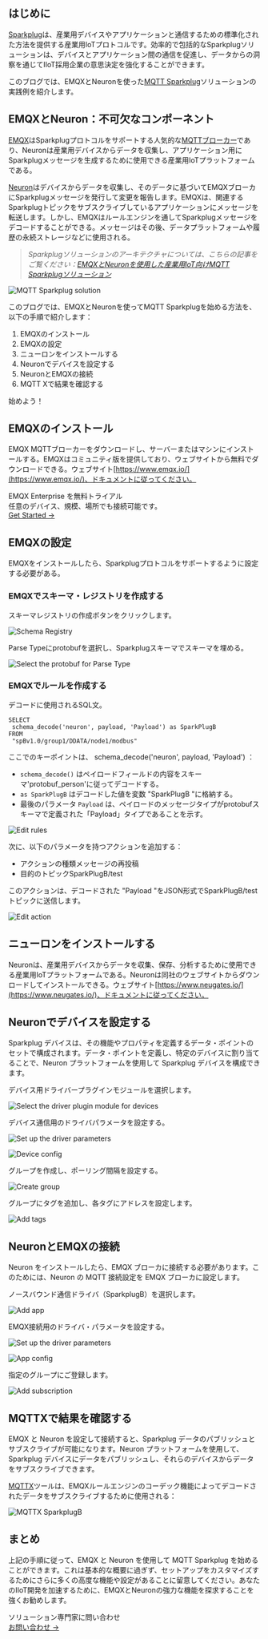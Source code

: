 ## はじめに

[Sparkplug](https://www.emqx.com/ja/blog/sparkplug-3-0-advancements-and-formalization-in-mqtt-for-iiot)は、産業用デバイスやアプリケーションと通信するための標準化された方法を提供する産業用IoTプロトコルです。効率的で包括的なSparkplugソリューションは、デバイスとアプリケーション間の通信を促進し、データからの洞察を通じてIIoT採用企業の意思決定を強化することができます。

このブログでは、EMQXとNeuronを使った[MQTT Sparkplug](https://www.emqx.com/en/blog/mqtt-sparkplug-bridging-it-and-ot-in-industry-4-0)ソリューションの実践例を紹介します。

## EMQXとNeuron：不可欠なコンポーネント

[EMQX](https://www.emqx.io/)はSparkplugプロトコルをサポートする人気的な[MQTTブローカー](https://www.emqx.com/ja/blog/the-ultimate-guide-to-mqtt-broker-comparison)であり、Neuronは産業用デバイスからデータを収集し、アプリケーション用にSparkplugメッセージを生成するために使用できる産業用IoTプラットフォームである。

[Neuron](https://neugates.io/)はデバイスからデータを収集し、そのデータに基づいてEMQXブローカにSparkplugメッセージを発行して変更を報告します。EMQXは、関連するSparkplugトピックをサブスクライブしているアプリケーションにメッセージを転送します。しかし、EMQXはルールエンジンを通してSparkplugメッセージをデコードすることができる。メッセージはその後、データプラットフォームや履歴の永続ストレージなどに使用される。

> *Sparkplugソリューションのアーキテクチャについては、こちらの記事をご覧ください：*[*EMQXとNeuronを使用した産業用IoT向けMQTT Sparkplugソリューション*](https://www.emqx.com/ja/blog/mqtt-sparkplug-solution-for-industrial-iot-using-emqx-and-neuron)

![MQTT Sparkplug solution](https://assets.emqx.com/images/eca65d9a9ab24cb2bc02ce929162d1b5.png)

このブログでは、EMQXとNeuronを使ってMQTT Sparkplugを始める方法を、以下の手順で紹介します：

1.  EMQXのインストール
2.  EMQXの設定
3.  ニューロンをインストールする
4. Neuronでデバイスを設定する
5. NeuronとEMQXの接続
6. MQTT Xで結果を確認する

 始めよう！

## EMQXのインストール

EMQX MQTTブローカーをダウンロードし、サーバーまたはマシンにインストールする。EMQXはコミュニティ版を提供しており、ウェブサイトから無料でダウンロードできる。ウェブサイト[https://www.emqx.io/](https://www.emqx.io/)、ドキュメントに従ってください。

<section class="promotion">
    <div>
        EMQX Enterprise を無料トライアル
      <div class="is-size-14 is-text-normal has-text-weight-normal">任意のデバイス、規模、場所でも接続可能です。</div>
    </div>
    <a href="https://www.emqx.com/ja/try?product=enterprise" class="button is-gradient px-5">Get Started →</a>
</section>

## EMQXの設定

EMQXをインストールしたら、Sparkplugプロトコルをサポートするように設定する必要がある。

### EMQXでスキーマ・レジストリを作成する

スキーマレジストリの作成ボタンをクリックします。

![Schema Registry](https://assets.emqx.com/images/414d1d19937f7b127bf078022516db5b.png)

Parse Typeにprotobufを選択し、Sparkplugスキーマでスキーマを埋める。

![Select the protobuf for **Parse Type**](https://assets.emqx.com/images/92713344955371feef0f189c2714564e.png)

### EMQXでルールを作成する

デコードに使用されるSQL文。

```
SELECT
 schema_decode('neuron', payload, 'Payload') as SparkPlugB
FROM
 "spBv1.0/group1/DDATA/node1/modbus"

```

ここでのキーポイントは、 schema_decode('neuron', payload, 'Payload') ：

- `schema_decode()` はペイロードフィールドの内容をスキーマ'protobuf_person'に従ってデコードする。
- `as SparkPlugB` はデコードした値を変数 "SparkPlugB "に格納する。
- 最後のパラメータ `Payload` は、ペイロードのメッセージタイプがprotobufスキーマで定義された「Payload」タイプであることを示す。

![Edit rules](https://assets.emqx.com/images/c86eaf113839e16ac2ef47fe65866ee2.png)

次に、以下のパラメータを持つアクションを追加する：

- アクションの種類メッセージの再投稿
- 目的のトピックSparkPlugB/test

このアクションは、デコードされた "Payload "をJSON形式でSparkPlugB/testトピックに送信します。

![Edit action](https://assets.emqx.com/images/a11c438376914cc10bda248d9dbace96.png)

## ニューロンをインストールする

Neuronは、産業用デバイスからデータを収集、保存、分析するために使用できる産業用IoTプラットフォームである。Neuronは同社のウェブサイトからダウンロードしてインストールできる。ウェブサイト[https://www.neugates.io/](https://www.neugates.io/)、ドキュメントに従ってください。

## Neuronでデバイスを設定する

Sparkplug デバイスは、その機能やプロパティを定義するデータ・ポイントのセットで構成されます。データ・ポイントを定義し、特定のデバイスに割り当てることで、Neuron プラットフォームを使用して Sparkplug デバイスを構成できます。

デバイス用ドライバープラグインモジュールを選択します。

![Select the driver plugin module for devices](https://assets.emqx.com/images/dee478a56cabf28982d95bc30d15c440.png)

デバイス通信用のドライバパラメータを設定する。

![Set up the driver parameters](https://assets.emqx.com/images/95ddaf88bdb5cc305bf8110b9f1ca87c.png)

![Device config](https://assets.emqx.com/images/2da88ff4dddec3ae4ffaca60fa384170.png)

グループを作成し、ポーリング間隔を設定する。

![Create group](https://assets.emqx.com/images/aa91471395538ceb7a7edb054f4bff59.png)

グループにタグを追加し、各タグにアドレスを設定します。

![Add tags](https://assets.emqx.com/images/fb215e69ffcbe4e8ec6d52ac23351935.png)

## NeuronとEMQXの接続

Neuron をインストールしたら、EMQX ブローカに接続する必要があります。このためには、Neuron の MQTT 接続設定を EMQX ブローカに設定します。

ノースバウンド通信ドライバ（SparkplugB）を選択します。

![Add app](https://assets.emqx.com/images/8a9ee5ab1a09cb5d70a62999e745722c.png)

EMQX接続用のドライバ・パラメータを設定する。

![Set up the driver parameters](https://assets.emqx.com/images/c629e130b36ac53f66a21d9adfd8689a.png)

![App config](https://assets.emqx.com/images/64cbe0d49c98ab3dc482b6686f337223.png)

指定のグループにご登録します。

![Add subscription](https://assets.emqx.com/images/a0f825a4446a6ab52153ec0a5da06efd.png)

## MQTTXで結果を確認する

EMQX と Neuron を設定して接続すると、Sparkplug データのパブリッシュとサブスクライブが可能になります。Neuron プラットフォームを使用して、Sparkplug デバイスにデータをパブリッシュし、それらのデバイスからデータをサブスクライブできます。

[MQTTX](https://mqttx.app/ja)ツールは、EMQXルールエンジンのコーデック機能によってデコードされたデータをサブスクライブするために使用される：

![MQTTX SparkplugB](https://assets.emqx.com/images/38691752e5463c39951eddec129f91be.png)

## まとめ

上記の手順に従って、EMQX と Neuron を使用して MQTT Sparkplug を始めることができます。これは基本的な概要に過ぎず、セットアップをカスタマイズするためにさらに多くの高度な機能や設定があることに留意してください。あなたのIIoT開発を加速するために、EMQXとNeuronの強力な機能を探求することを強くお勧めします。



<section class="promotion">
    <div>
        ソリューション専門家に問い合わせ
    </div>
    <a href="https://www.emqx.com/ja/contact?product=solutions" class="button is-gradient px-5">お問い合わせ →</a>
</section>
